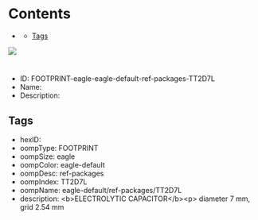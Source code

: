 



Contents
========

* [](#)
	* [Tags](#tags)
  
![][im]
# 

- ID: FOOTPRINT-eagle-eagle-default-ref-packages-TT2D7L
- Name: 
- Description: 

## Tags

- hexID: 
- oompType: FOOTPRINT
- oompSize: eagle
- oompColor: eagle-default
- oompDesc: ref-packages
- oompIndex: TT2D7L
- oompName: eagle-default/ref-packages/TT2D7L
- description: &lt;b&gt;ELECTROLYTIC CAPACITOR&lt;/b&gt;&lt;p&gt;&#xD;
diameter 7 mm, grid 2.54 mm



[im]: image.png
